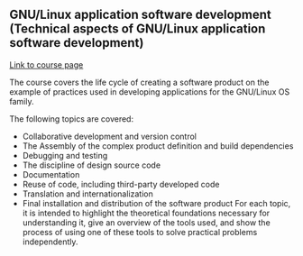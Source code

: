 ##  GNU/Linux application software development (Technical aspects of GNU/Linux application software development)

[Link to course page](https://uneex.ru/LecturesCMC/LinuxApplicationDevelopment2020)

The course covers the life cycle of creating a software product on the example of practices used in developing applications for the GNU/Linux OS family.

The following topics are covered:

* Collaborative development and version control
* The Assembly of the complex product definition and build dependencies
* Debugging and testing
* The discipline of design source code
* Documentation
* Reuse of code, including third-party developed code
* Translation and internationalization
* Final installation and distribution of the software product
For each topic, it is intended to highlight the theoretical foundations necessary for understanding it, give an overview of the tools used, and show the process of using one of these tools to solve practical problems independently.


